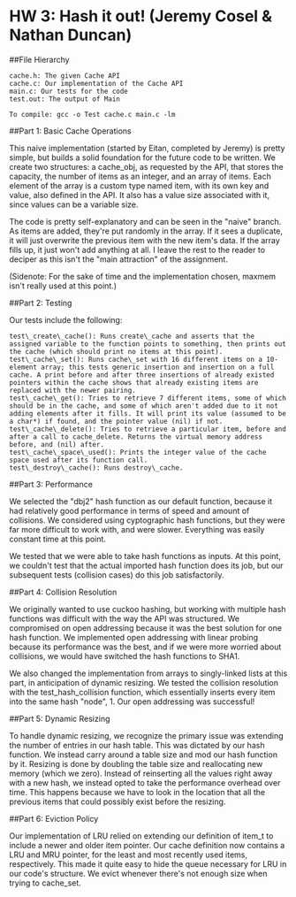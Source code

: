 # HW 3: Hash it out! (Jeremy Cosel & Nathan Duncan)

##File Hierarchy

```
cache.h: The given Cache API
cache.c: Our implementation of the Cache API
main.c: Our tests for the code
test.out: The output of Main

To compile: gcc -o Test cache.c main.c -lm
```

##Part 1: Basic Cache Operations

This naive implementation (started by Eitan, completed by Jeremy) is pretty simple, but builds a solid foundation for the future code to be written. We create two structures: a cache_obj, as requested by the API, that stores the capacity, the number of items as an integer, and an array of items. Each element of the array is a custom type named item, with its own key and value, also defined in the API. It also has a value size associated with it, since values can be a variable size.

The code is pretty self-explanatory and can be seen in the "naive" branch. As items are added, they're put randomly in the array. If it sees a duplicate, it will just overwrite the previous item with the new item's data. If the array fills up, it just won't add anything at all. I leave the rest to the reader to deciper as this isn't the "main attraction" of the assignment.

(Sidenote: For the sake of time and the implementation chosen, maxmem isn't really used at this point.)


##Part 2: Testing

Our tests include the following:

```
test\_create\_cache(): Runs create\_cache and asserts that the assigned variable to the function points to something, then prints out the cache (which should print no items at this point).
test\_cache\_set(): Runs cache\_set with 16 different items on a 10-element array; this tests generic insertion and insertion on a full cache. A print before and after three insertions of already existed pointers within the cache shows that already existing items are replaced with the newer pairing.
test\_cache\_get(): Tries to retrieve 7 different items, some of which should be in the cache, and some of which aren't added due to it not adding elements after it fills. It will print its value (assumed to be a char*) if found, and the pointer value (nil) if not.
test\_cache\_delete(): Tries to retrieve a particular item, before and after a call to cache_delete. Returns the virtual memory address before, and (nil) after.
test\_cache\_space\_used(): Prints the integer value of the cache space used after its function call.
test\_destroy\_cache(): Runs destroy\_cache.
```

##Part 3: Performance

We selected the "dbj2" hash function as our default function, because it had relatively good performance in terms of speed and amount of collisions. We considered using cyptographic hash functions, but they were far more difficult to work with, and were slower. Everything was easily constant time at this point.

We tested that we were able to take hash functions as inputs. At this point, we couldn't test that the actual imported hash function does its job, but our subsequent tests (collision cases) do this job satisfactorily.

##Part 4: Collision Resolution

We originally wanted to use cuckoo hashing, but working with multiple hash functions was difficult with the way the API was structured. We compromised on open addressing because it was the best solution for one hash function. We implemented open addressing with linear probing because its performance was the best, and if we were more worried about collisions, we would have switched the hash functions to SHA1.

We also changed the implementation from arrays to singly-linked lists at this part, in anticipation of dynamic resizing. We tested the collision resolution with the test\_hash\_collision function, which essentially inserts every item into the same hash "node", 1. Our open addressing was successful!

##Part 5: Dynamic Resizing

To handle dynamic resizing, we recognize the primary issue was extending the number of entries in our hash table. This was dictated by our hash function. We instead carry around a table size and mod our hash function by it. Resizing is done by doubling the table size and reallocating new memory (which we zero). Instead of reinserting all the values right away with a new hash, we instead opted to take the performance overhead over time. This happens because we have to look in the location that all the previous items that could possibly exist before the resizing.

##Part 6: Eviction Policy

Our implementation of LRU relied on extending our definition of item\_t to include a newer and older item pointer. Our cache definition now contains a LRU and MRU pointer, for the least and most recently used items, respectively. This made it quite easy to hide the queue necessary for LRU in our code's structure. We evict whenever there's not enough size when trying to cache\_set.
